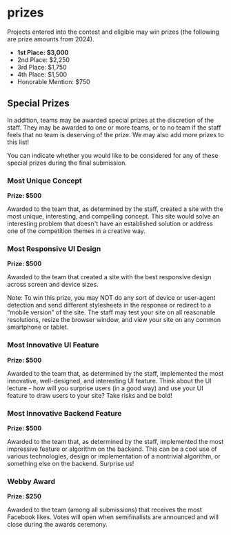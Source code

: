 # prizes

Projects entered into the contest and eligible may win prizes (the following are prize amounts from 2024).

- **1st Place: $3,000**
- 2nd Place: $2,250
- 3rd Place: $1,750
- 4th Place: $1,500
- Honorable Mention: $750

## Special Prizes

In addition, teams may be awarded special prizes at the discretion of the staff. They may be awarded to one or more teams, or to no team if the staff feels that no team is deserving of the prize. We may also add more prizes to this list!

You can indicate whether you would like to be considered for any of these special prizes during the final submission.

### Most Unique Concept

**Prize: $500**

Awarded to the team that, as determined by the staff, created a site with the most unique, interesting, and compelling concept. This site would solve an interesting problem that doesn't have an established solution or address one of the competition themes in a creative way.

### Most Responsive UI Design

**Prize: $500**

Awarded to the team that created a site with the best responsive design across screen and device sizes.

Note: To win this prize, you may NOT do any sort of device or user-agent detection and send different stylesheets in the response or redirect to a “mobile version” of the site. The staff may test your site on all reasonable resolutions, resize the browser window, and view your site on any common smartphone or tablet.

### Most Innovative UI Feature

**Prize: $500**

Awarded to the team that, as determined by the staff, implemented the most innovative, well-designed, and interesting UI feature. Think about the UI lecture - how will you surprise users (in a good way) and use your UI feature to draw users to your site? Take risks and be bold!

### Most Innovative Backend Feature

**Prize: $500**

Awarded to the team that, as determined by the staff, implemented the most impressive feature or algorithm on the backend. This can be a cool use of various technologies, design or implementation of a nontrivial algorithm, or something else on the backend. Surprise us!

### Webby Award

**Prize: $250**

Awarded to the team (among all submissions) that receives the most Facebook likes. Votes will open when semifinalists are announced and will close during the awards ceremony.
